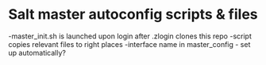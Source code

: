 # Salt master autoconfig scripts & files
-master_init.sh is launched upon login after .zlogin clones this repo
-script copies relevant files to right places
-interface name in master_config - set up automatically?

